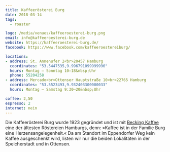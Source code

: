 ```yaml
---
title: Kaffeerösterei Burg
date: 2018-03-14
tags:
  - roaster

logo: /media/venues/kaffeeroesterei-burg.png
email: info@kaffeeroesterei-burg.de
website: https://kaffeeroesterei-burg.de/
facebook: https://www.facebook.com/kaffeeroestereiburg/

locations:
- address: St. Annenufer 2<br>20457 Hamburg
  coordinates: "53.5447535,9.996791099999996"
  hours: Montag – Sonntag 10–18&nbsp;Uhr
  phone: 55204258
- address: Mercado<br>Ottenser Hauptstraße 10<br>22765 Hamburg
  coordinates: "53.5523493,9.932403300000033"
  hours: Montag – Samstag 9:30–20&nbsp;Uhr

coffee: 2,50
espresso: 2
internet: nein
---
```


Die Kaffeerösterei Burg wurde 1923 gegründet und ist mit [Becking Kaffee](/cafes/becking-kaffee/) eine der ältesten Röstereien Hamburgs, denn: »Kaffee ist in der Familie Burg eine Herzensangelegenheit.« Da am Standort im Eppendorfer Weg kein Kaffee ausgeschenkt wird, listen wir nur die beiden Lokalitäten in der Speicherstadt und in Ottensen. 